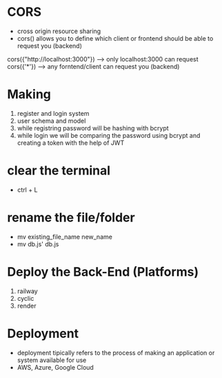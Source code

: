 # CORS
 - cross origin resource sharing
 - cors() allows you to define which client or frontend should be able to request you (backend)

cors({"http://localhost:3000"}) --> only localhost:3000 can request 
cors({'*'}) --> any forntend/client can request you (backend)



# Making
 1. register and login system
 2. user schema and model
 3. while registring password will be hashing with bcrypt
 4. while login we will be comparing the password using bcrypt and creating a token with the help of JWT



# clear the terminal
 - ctrl + L

# rename the file/folder
 - mv existing_file_name new_name
 - mv db.js\' db.js






# Deploy the Back-End (Platforms)
 1. railway
 2. cyclic
 3. render


# Deployment
 - deployment tipically refers to the process of making an application or system available for use
 - AWS, Azure, Google Cloud